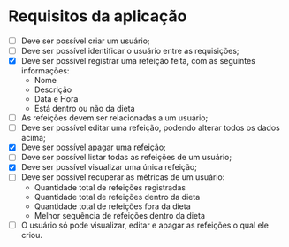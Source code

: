 # Requisitos da aplicação

- [ ] Deve ser possível criar um usuário;
- [ ] Deve ser possível identificar o usuário entre as requisições;
- [x] Deve ser possível registrar uma refeição feita, com as seguintes informações:
    - Nome
    - Descrição
    - Data e Hora
    - Está dentro ou não da dieta
- [ ] As refeições devem ser relacionadas a um usuário;
- [ ] Deve ser possível editar uma refeição, podendo alterar todos os dados acima;
- [x] Deve ser possível apagar uma refeição;
- [ ] Deve ser possível listar todas as refeições de um usuário;
- [x] Deve ser possível visualizar uma única refeição;
- [ ] Deve ser possível recuperar as métricas de um usuário:
    - Quantidade total de refeições registradas
    - Quantidade total de refeições dentro da dieta
    - Quantidade total de refeições fora da dieta
    - Melhor sequência de refeições dentro da dieta
- [ ] O usuário só pode visualizar, editar e apagar as refeições o qual ele criou.

